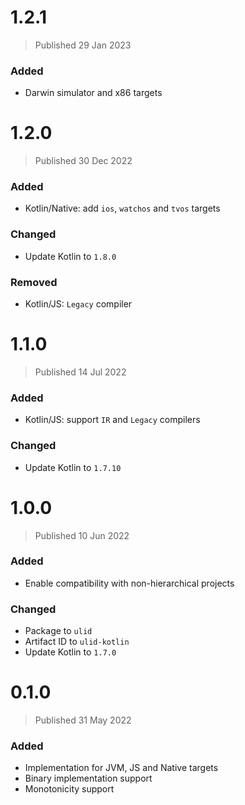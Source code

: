 # 1.2.1
> Published 29 Jan 2023

### Added
- Darwin simulator and x86 targets

# 1.2.0
> Published 30 Dec 2022

### Added
- Kotlin/Native: add `ios`, `watchos` and `tvos` targets

### Changed
- Update Kotlin to `1.8.0`

### Removed
- Kotlin/JS: `Legacy` compiler


# 1.1.0
> Published 14 Jul 2022

### Added
- Kotlin/JS: support `IR` and `Legacy` compilers

### Changed
- Update Kotlin to `1.7.10`


# 1.0.0
> Published 10 Jun 2022

### Added
* Enable compatibility with non-hierarchical projects

### Changed
* Package to `ulid`
* Artifact ID to `ulid-kotlin`
* Update Kotlin to `1.7.0`


# 0.1.0
> Published 31 May 2022

### Added
* Implementation for JVM, JS and Native targets
* Binary implementation support
* Monotonicity support
